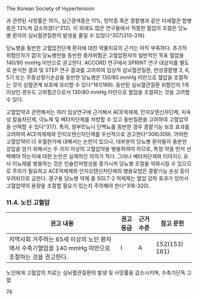 The Korean Society of Hypertension

과 관련된 사망률은 15%, 심근경색증은 11%, 망막증 혹은 콩팥병과 같은 미세혈관 합병증은 13%씩 감소하였다^312). 이 외에도 많은 연구들에서 적절한 혈압의 조절은 당뇨병 환자의 심뇌혈관질환의 발생을 줄일 수 있었다^307)313-316).

당뇨병을 동반한 고혈압전단계 환자에 대한 약물치료의 근거는 아직 부족하다. 추가적 위험인자가 없이 당뇨병만을 동반한 중저위험군 고혈압환자의 일반적인 목표 혈압을 140/90 mmHg 미만으로 권고한다. ACCORD 연구에서 SPRINT 연구 대상자를 별도로 분석한 결과 및 STEP 연구 결과를 고려하여 임상적 심뇌혈관질환, 만성콩팥병 3, 4, 5기 또는 무증상장기손상을 동반한 당뇨병은 130/80 mmHg 미만으로 혈압을 조절하는 것이 심혈관계 보호에 유리할 수 있다^161)169). 동반된 심뇌혈관질환 위험인자 1개 이상인 경우도 고위험군으로서 130/80 mmHg 미만으로 혈압을 조절하는 것을 고려할 수 있다.

고혈압약과 관련해서는 여러 임상연구에 근거해서 ACE억제제, 안지오텐신차단제, 지속성 칼슘차단제, 이뇨제 및 베타차단제를 처방할 수 있고 동반질환을 고려하여 고혈압약을 선택할 수 있다^317). 특히, 알부민뇨나 단백뇨를 동반한 경우 콩팥기능 보호 효과를 고려하여 ACE억제제와 안지오텐신차단제를 우선적으로 권고한다^306)309). 어떠한 고혈압약이 더 우월한가에 대해서는 논란이 있으나, 대부분의 당뇨병 환자들이 충분한 강압을 얻기 위해서는 두 가지 이상의 고혈압약을 병용하여야 하므로, 특정 약을 먼저 선택해야 하는지에 대한 논란은 실제적인 의의가 적다. 그러나 베타차단제와 티아지드 유사 이뇨제를 병용하는 것은 인슐린저항성을 증가시켜 당뇨병 조절을 악화시킬 수 있으므로 주의가 필요하고 ACE억제제와 안지오텐신차단제의 병용요법은 콩팥기능 손상 등이 우려되므로 금한다. 경구용 당뇨병 약제 중 SGLT-2 억제제는 혈압 강하 효과가 있어서 고혈압약의 용량을 조절할 필요가 있는지 주의해야 한다^318-320).

### 11.4. 노인 고혈압

| 권고 내용 | 권고 등급 | 근거 수준 | 참고 문헌 |
|---|---|---|---|
| 지역사회 거주하는 65세 이상의 노인 환자에서 수축기혈압을 140 mmHg 미만으로 조절하는 것을 권고한다. | I | A | 152)153) 161) |

노인에게 고혈압의 치료는 심뇌혈관질환의 발생 및 사망률을 감소시키며, 수축기단독 고혈

<PAGE>74